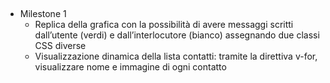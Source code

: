 ##
- Milestone 1
    - Replica della grafica con la possibilità di avere messaggi scritti dall’utente (verdi) e
    dall’interlocutore (bianco) assegnando due classi CSS diverse
    - Visualizzazione dinamica della lista contatti: tramite la direttiva v-for, visualizzare
    nome e immagine di ogni contatto


    







